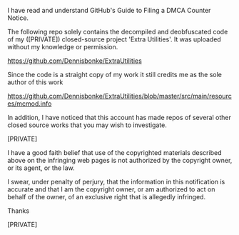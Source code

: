 I have read and understand GitHub's Guide to Filing a DMCA Counter Notice.

The following repo solely contains the decompiled and deobfuscated code of my ([PRIVATE]) closed-source project 'Extra Utilities'. It was uploaded without my knowledge or permission.

https://github.com/Dennisbonke/ExtraUtilities

Since the code is a straight copy of my work it still credits me as the sole author of this work

https://github.com/Dennisbonke/ExtraUtilities/blob/master/src/main/resources/mcmod.info

In addition, I have noticed that this account has made repos of several other closed source works that you may wish to investigate.

[PRIVATE]

I have a good faith belief that use of the copyrighted materials described above on the infringing web pages is not authorized by the copyright owner, or its agent, or the law.

I swear, under penalty of perjury, that the information in this notification is accurate and that I am the copyright owner, or am authorized to act on behalf of the owner, of an exclusive right that is allegedly infringed.

Thanks

[PRIVATE]
